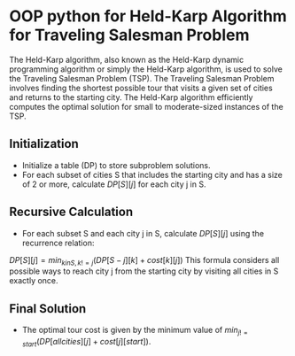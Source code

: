 
# OOP python for Held-Karp Algorithm for Traveling Salesman Problem
The Held-Karp algorithm, also known as the Held-Karp dynamic programming algorithm or simply the Held-Karp algorithm,
is used to solve the Traveling Salesman Problem (TSP). The Traveling Salesman Problem involves finding the shortest possible tour that visits
a given set of cities and returns to the starting city. The Held-Karp algorithm efficiently computes the optimal solution for small to moderate-sized instances of the TSP.

## Initialization
- Initialize a table (DP) to store subproblem solutions.
- For each subset of cities S that includes the starting city and has a size of 2 or more, calculate $DP[S][j]$ for each city j in S.

## Recursive Calculation
- For each subset S and each city j in S, calculate $DP[S][j]$ using the recurrence relation:

$DP[S][j] = min_{k in S, k != j} (DP[S - {j}][k] + cost[k][j])$
This formula considers all possible ways to reach city j from the starting city by visiting all cities in S exactly once.

## Final Solution
- The optimal tour cost is given by the minimum value of $min_{j != start} (DP[all cities][j] + cost[j][start]).$
